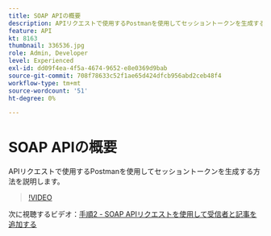 ```yaml
---
title: SOAP APIの概要
description: APIリクエストで使用するPostmanを使用してセッショントークンを生成する方法を説明します。
feature: API
kt: 8163
thumbnail: 336536.jpg
role: Admin, Developer
level: Experienced
exl-id: dd09f4ea-4f5a-4674-9652-e8e0369d9bab
source-git-commit: 708f78633c52f1ae65d424dfcb956abd2ceb48f4
workflow-type: tm+mt
source-wordcount: '51'
ht-degree: 0%

---
```


# SOAP APIの概要

APIリクエストで使用するPostmanを使用してセッショントークンを生成する方法を説明します。

>[!VIDEO](https://video.tv.adobe.com/v/336639?quality=12)

次に視聴するビデオ：[手順2 - SOAP APIリクエストを使用して受信者と記事を追加する](/help/tutorial-using-soap-apis/add-recipients-and-articles-using-using-soap-api-requests.md)
